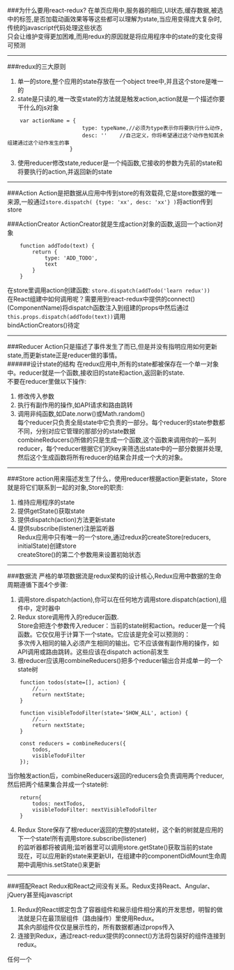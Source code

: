 ###为什么要用react-redux?
在单页应用中,服务器的相应,UI状态,缓存数据,被选中的标签,是否加载动画效果等等这些都可以理解为state,当应用变得庞大复杂时,传统的javascript代码处理这些状态    
只会让维护变得更加困难,而用redux的原因就是将应用程序中的state的变化变得可预测
***
###redux的三大原则
1. 单一的store,整个应用的state存放在一个object tree中,并且这个store是唯一的	
2. state是只读的,唯一改变state的方法就是触发action,action就是一个描述你要干什么的js对象    
```
	var actionName = { 
						type: typeName,//必须为type表示你将要执行什么动作,
						desc: ''	//自己定义，你将希望通过这个动作告知其余组建通过这个动作发生的事
					}
```
3. 使用reducer修改state,reducer是一个纯函数,它接收的参数为先前的state和将要执行的action,并返回新的state

***
###Action
Action是把数据从应用中传到store的有效载荷,它是store数据的唯一来源,一般通过`store.dispatch( {type: 'xx', desc: 'xx'} )`将action传到store
     
###ActionCreator
ActionCreator就是生成action对象的函数,返回一个action对象
```
	function addTodo(text) {
		return {
			type: 'ADD_TODO',
			text
		}
	}
```
在store里调用action创建函数: `store.dispatch(addTodo('learn redux'))`   
在React组建中如何调用呢？需要用到react-redux中提供的connect()(ComponentName)将dispatch函数注入到组建的props中然后通过    
`this.props.dispatch(addTodo(text))`调用    
bindActionCreators()待定
***
###Reducer
Action只是描述了事件发生了而已,但是并没有指明应用如何更新state,而更新state正是reducer做的事情。    
######设计state的结构
在redux应用中,所有的state都被保存在一个单一对象中。reducer就是一个函数,接收旧的state和action,返回新的state.    
不要在reducer里做以下操作:    
1. 修改传入参数    
2. 执行有副作用的操作,如API请求和路由跳转
3. 调用非纯函数,如Date.norw()或Math.random()    
每个reducer只负责全局state中它负责的一部分。每个reducer的state参数都不同，分别对应它管理的那部分的state数据     
combineReducers()所做的只是生成一个函数,这个函数来调用你的一系列reducer，每个reducer根据它们的key来筛选出state中的一部分数据并处理,    
然后这个生成函数将所有reducer的结果合并成一个大的对象。
***
###Store
action用来描述发生了什么，使用reducer根据action更新state，Store就是将它们联系到一起的对象,Store的职责:    
1. 维持应用程序的state    
2. 提供getState()获取state    
3. 提供dispatch(action)方法更新state   
4. 提供subscribe(listener)注册监听器    
Redux应用中只有唯一的一个store,通过redux的createStore(reducers, initialState)创建store    
createStore()的第二个参数用来设置初始状态    
***
###数据流
严格的单项数据流是redux架构的设计核心,Redux应用中数据的生命周期遵循下面4个步骤:   
1. 调用store.dispatch(action),你可以在任何地方调用store.dispatch(action),组件中，定时器中    
2. Redux store调用传入的reducer函数.  
Store会把连个参数传入reducer：当前的state树和action。reducer是一个纯函数。它仅仅用于计算下一个state。它应该是完全可以预测的：    
多次传入相同的输入必须产生相同的输出。它不应该做有副作用的操作，如API调用或路由跳转。这些应该在dispatch action前发生   
3. 根reducer应该用combineReducers()把多个reducer输出合并成单一的一个state树    
```
	function todos(state=[], action) {
		//...
		return nextState;
	}
	
	function visibleTodoFilter(state='SHOW_ALL', action) {
		//...
		return nextState;
	}
	
	const reducers = combineReducers({
		todos,
		visibleTodoFilter
	});
```
当你触发action后，combineReducers返回的reducers会负责调用两个reducer,然后把两个结果集合并成一个state树:    
```
	return{
		todos: nextTodos,
		visibleTodoFilter: nextVisibleTodoFilter
	}
```
4. 	Redux Store保存了根reducer返回的完整的state树，这个新的树就是应用的下一个state!所有调用store.subscribe(listener)   
的监听器都将被调用;监听器里可以调用store.getState()获取当前的state   
现在，可以应用新的state来更新UI，在组建中的componentDidMount生命周期中调用this.setState()来更新
***
###搭配React
Redux和React之间没有关系。Redux支持React、Angular、jQuery甚至纯javascript    
1. Redux的React绑定包含了容器组件和展示组件相分离的开发思想，明智的做法就是只在最顶层组件（路由操作）里使用Redux。     
其余内部组件仅仅是展示性的，所有数据都通过props传入    
2. 连接到Redux，通过react-redux提供的connect()方法将包装好的组件连接到redux。    
    
任何一个




